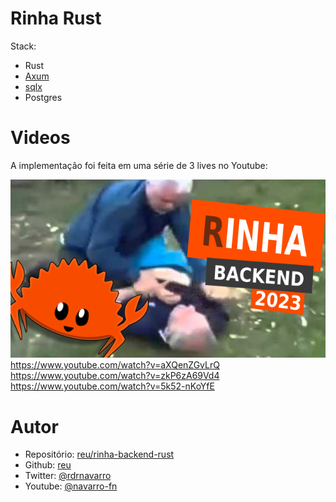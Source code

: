 # Rinha Rust

Stack:

- Rust
- [Axum](https://docs.rs/axum)
- [sqlx](https://docs.rs/sqlx)
- Postgres

# Videos

A implementação foi feita em uma série de 3 lives no Youtube:

[![Parte 01](https://github.com/reu/rinha-backend-rust/raw/master/.github/live01.png)](https://www.youtube.com/watch?v=aXQenZGvLrQ)
https://www.youtube.com/watch?v=aXQenZGvLrQ
https://www.youtube.com/watch?v=zkP6zA69Vd4
https://www.youtube.com/watch?v=5k52-nKoYfE

# Autor

- Repositório: [reu/rinha-backend-rust](https://github.com/reu/rinha-backend-rust)
- Github: [reu](https://github.com/reu)
- Twitter: [@rdrnavarro](https://twitter.com/rdrnavarro)
- Youtube: [@navarro-fn](https://www.youtube.com/channel/UCvZ7yS8QJBdSmNWzFSKKAOA)
